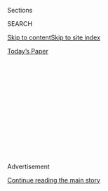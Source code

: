 <div id="app">

<div>

<div>

<div>

<div class="NYTAppHideMasthead css-1q2w90k e1suatyy0">

<div class="section css-ui9rw0 e1suatyy2">

<div class="css-eph4ug er09x8g0">

<div class="css-6n7j50">

</div>

<span class="css-1dv1kvn">Sections</span>

<div class="css-10488qs">

<span class="css-1dv1kvn">SEARCH</span>

</div>

[Skip to content](#site-content)[Skip to site
index](#site-index)

</div>

<div class="css-10698na e1huz5gh0">

</div>

</div>

<div id="masthead-bar-one" class="section hasLinks css-15hmgas e1csuq9d3">

<div class="css-uqyvli e1csuq9d0">

</div>

<div class="css-1uqjmks e1csuq9d1">

</div>

<div class="css-9e9ivx">

[](https://myaccount.nytimes3xbfgragh.onion/auth/login?response_type=cookie&client_id=vi)

</div>

<div class="css-1bvtpon e1csuq9d2">

[Today’s
Paper](https://www.nytimes3xbfgragh.onion/section/todayspaper)

</div>

</div>

</div>

</div>

<div data-aria-hidden="false">

<div id="site-content" data-role="main">

<div>

<div class="css-1aor85t" style="opacity:0.000000001;z-index:-1;visibility:hidden">

<div class="css-1hqnpie">

<div class="css-epjblv">

<span class="css-17xtcya">[Opinion](/section/opinion)</span><span class="css-x15j1o">|</span><span class="css-fwqvlz">Biden’s
Quietly Radical Care
Plan</span>

</div>

<div class="css-k008qs">

<div class="css-1iwv8en">

<span class="css-18z7m18"></span>

<div>

</div>

</div>

<span class="css-1n6z4y">https://nyti.ms/3fmlXEd</span>

<div class="css-1705lsu">

<div class="css-4xjgmj">

<div class="css-4skfbu" data-role="toolbar" data-aria-label="Social Media Share buttons, Save button, and Comments Panel with current comment count" data-testid="share-tools">

  - 
  - 
  - 
  - 
    
    <div class="css-6n7j50">
    
    </div>

  - 

</div>

</div>

</div>

</div>

</div>

</div>

<div id="NYT_TOP_BANNER_REGION" class="css-13pd83m">

</div>

<div id="top-wrapper" class="css-1sy8kpn">

<div id="top-slug" class="css-l9onyx">

Advertisement

</div>

[Continue reading the main
story](#after-top)

<div class="ad top-wrapper" style="text-align:center;height:100%;display:block;min-height:250px">

<div id="top" class="place-ad" data-position="top" data-size-key="top">

</div>

</div>

<div id="after-top">

</div>

</div>

<div>

<div class="css-v5btjw etb61u70">

<div class="css-v05ibm etb61u71">

[Opinion](/section/opinion)

</div>

</div>

<div id="sponsor-wrapper" class="css-1hyfx7x">

<div id="sponsor-slug" class="css-19vbshk">

Supported by

</div>

[Continue reading the main
story](#after-sponsor)

<div id="sponsor" class="ad sponsor-wrapper" style="text-align:center;height:100%;display:block">

</div>

<div id="after-sponsor">

</div>

</div>

<div class="css-186x18t">

</div>

<div class="css-1vkm6nb ehdk2mb0">

# Biden’s Quietly Radical Care Plan

</div>

The candidate is talking about child care and elder care in the same
breath, and making them part of his economic package. Both changes are
long overdue.

<div class="css-18e8msd">

<div class="css-vp77d3 epjyd6m0">

<div class="css-1p10dcb ey68jwv0" data-aria-hidden="true">

![Bryce
Covert](https://static01.graylady3jvrrxbe.onion/images/2017/08/15/opinion/bryce-covert/bryce-covert-thumbLarge-v2.png
"Bryce Covert")

</div>

<div class="css-1baulvz">

By <span class="css-1baulvz last-byline" itemprop="name">Bryce
Covert</span>

<div class="css-8atqhb">

Contributing Opinion Writer

</div>

</div>

</div>

  - Aug. 2,
    2020

  - 
    
    <div class="css-4xjgmj">
    
    <div class="css-d8bdto" data-role="toolbar" data-aria-label="Social Media Share buttons, Save button, and Comments Panel with current comment count" data-testid="share-tools">
    
      - 
      - 
      - 
      - 
        
        <div class="css-6n7j50">
        
        </div>
    
      - 
    
    </div>
    
    </div>

</div>

<div class="css-79elbk" data-testid="photoviewer-wrapper">

<div class="css-z3e15g" data-testid="photoviewer-wrapper-hidden">

</div>

<div class="css-1a48zt4 ehw59r15" data-testid="photoviewer-children">

![<span class="css-16f3y1r e13ogyst0" data-aria-hidden="true">Joe Biden
during a campaign event in Wilmington, Delaware last
week.</span><span class="css-cnj6d5 e1z0qqy90" itemprop="copyrightHolder"><span class="css-1ly73wi e1tej78p0">Credit...</span><span><span>Andrew
Caballero-Reynolds/Agence France-Presse — Getty
Images</span></span></span>](https://static01.graylady3jvrrxbe.onion/images/2020/08/02/opinion/02Covert/02Covert-articleLarge.jpg?quality=75&auto=webp&disable=upscale)

</div>

</div>

</div>

<div class="section meteredContent css-1r7ky0e" name="articleBody" itemprop="articleBody">

<div class="css-1fanzo5 StoryBodyCompanionColumn">

<div class="css-53u6y8">

Joe Biden’s [recent policy
proposal](https://www.cnbc.com/2020/07/21/biden-to-unveil-775-billion-plan-to-fund-child-care-and-elder-care.html)
to address the country’s crisis of care didn’t garner major headlines.
There were no haphazardly capitalized Trump tweets in response, nor
congressional Republicans denouncing it as socialism. But make no
mistake: His plan is quietly radical in both its comprehensiveness and
its framing.

Mr. Biden’s plan incorporates a lot of ideas that are not his own. His
pledge to give all 3- and 4-year-olds access to preschool? President
Barack Obama
[initiated](https://obamawhitehouse.archives.gov/the-press-office/2013/02/13/fact-sheet-president-obama-s-plan-early-education-all-americans)
an effort to ensure universal preschool in 2013. His promise to help
parents afford child care? It piggybacks on Senator Patty Murray and
Representative Bobby Scott’s [Child Care for Working Families
Act.](https://www.help.senate.gov/imo/media/doc/CCFWFA%20Fact%20Sheet%20116th%20Congress%20FINAL.pdf)
His argument that caregivers deserve better pay and more rights? To get
there, he says he’d sign the Domestic Workers Bill of Rights bill [put
forward](https://www.thenation.com/article/archive/federal-domestic-workers-bill-of-rights-harris-jayapal-labor/)
by Senator Kamala Harris and Representative Pramila Jayapal in 2018.

But by bringing all of these pieces together in one place and by talking
about them in the same breath with his other economic policies, he is
pushing this conversation into new territory. No longer is the struggle
to care for our families while earning a living something relegated to
kitchen tables and curtained-off hospital beds. These challenges affect
all of us, rippling throughout the entire economy. And Mr. Biden is the
first presidential candidate to drag them out of the shadows and into
the public conversation in such a sweeping way.

Mr. Biden’s plan ties together many kinds of care in one package: care
for young children, care for elderly parents, and care for the sick and
disabled. Each of these tends to get siloed off; as a result, they’re
fought for by disparate advocacy groups, whose efforts target varied
solutions. This fragmentation often keeps these constituencies from
coalescing into a single movement.

</div>

</div>

<div class="css-1fanzo5 StoryBodyCompanionColumn">

<div class="css-53u6y8">

Elder care is especially neglected in policymaking, despite the fact
that the number of Americans age 65 or older is set to grow by [more
than 90
percent](https://www.census.gov/library/visualizations/2018/comm/historic-first.html)
over the next four decades. Look no further for proof that we ignore the
plight of the elderly than the abysmal way people in nursing homes have
fared in the coronavirus crisis, where deaths recently passed
[40,000](https://data.cms.gov/stories/s/COVID-19-Nursing-Home-Data/bkwz-xpvg/).
A [vast
majority](https://www.longtermcarepoll.org/long-term-care-in-america-expectations-and-preferences-for-care-and-caregiving/)
of adults facing old age would prefer to remain in their homes, but
in-home care is usually cost prohibitive or unavailable. Mr. Biden wants
to find ways to make it more accessible and to ensure that the people
who provide this care are paid and treated well.

But it’s not just the inclusion of all of these kinds of care — for the
young, the old and the disabled — in one platform that breaks new
ground. It’s also that Mr. Biden puts these ideas forward as a central
part of his economic package, the heart of his campaign. This is both
smart politics and smart policy.

That adequate child care undergirds the smooth functioning of the rest
of the economy has become increasingly clear over the course of the
pandemic. But it was true long before the virus. The share of American
women in the paid work force has been [falling
behind](http://ftp.iza.org/dp7140.pdf) that in other developed countries
for decades thanks to a lack of investment in child care.We still
haven’t made the same conceptual leap with elder care, however, or
care for other family members who aren’t children — though we should.
Those who care for their spouses or parents are also [less likely to
work](https://www.urban.org/research/publication/impact-informal-caregiving-older-adults-laborsupply-and-economic-resources),
and even those with jobs [miss over a week of
work](http://news.gallup.com/businessjournal/151049/cost-caregiving-economy.aspx)
each year on average because of these responsibilities; the lost
productivity costs more than $28 billion a year. Imagine how much more
productive we could all be if we could obtain and afford quality care
for our children, parents, spouses and siblings.

Mr. Biden didn’t simply drag out a mom to talk about this issue; he
introduced his proposal by talking about himself. “I was a single parent
for five years after my wife and daughter were killed and my two boys
were badly injured,” [he
said](https://www.cnbc.com/2020/07/21/biden-to-unveil-775-billion-plan-to-fund-child-care-and-elder-care.html),
referring to a 1972 car accident. “We cared for our parents at the end.
My dad was months in hospice in our home, same with my mom.” He also
talked about caring for his son Beau before he died of brain cancer in
2015. This matters, because child care in particular has fallen all too
often into the culture war over women’s roles at home and at work,
neglecting the fact that fathers — and men generally — also have family
members who need care.

Care is an issue that comes for almost all of us at some point in our
lives. Even if we don’t decide to have children, we may very well find
ourselves tending to a sick spouse or an aging parent. But very few of
us are adequately prepared to shoulder the responsibility all on our
own. And yet we have an economy, and a policy apparatus, that completely
ignores this enormous burden.

</div>

</div>

<div class="css-1fanzo5 StoryBodyCompanionColumn">

<div class="css-53u6y8">

While you might try to tell a father struggling to find a child care
spot for his child, let alone pay for it, that he should have thought of
this before he decided to have children — as if the optimal way to
design our society is to make having children a luxury — it’s hard to
argue that if you can’t afford decent and dignified care for your aging
parent, you should have chosen not to have a parent get old. Binding
these things together makes it clear: We all have a responsibility to
make sure the vulnerable are adequately cared for.

With his announcement last week, Mr. Biden turned up the volume on
something usually discussed in the fearful whispers of daughters worried
about their mothers on the verge of dementia, or the hushed arguments
parents have late at night about how to afford preschool. Mr. Biden put
it squarely at the center of what he would do if he enters the White
House. It was a remarkable moment, and one that could change the way we
think about care for the long term.

</div>

</div>

<div>

</div>

<div class="css-1fanzo5 StoryBodyCompanionColumn">

<div class="css-53u6y8">

Bryce Covert is a contributor at The Nation and a contributing Opinion
writer.

*The Times is committed to publishing* [*a diversity of
letters*](https://www.nytimes3xbfgragh.onion/2019/01/31/opinion/letters/letters-to-editor-new-york-times-women.html)
*to the editor. We’d like to hear what you think about this or any of
our articles. Here are some*
[*tips*](https://help.nytimes3xbfgragh.onion/hc/en-us/articles/115014925288-How-to-submit-a-letter-to-the-editor)*.
And here’s our email:*
[*letters@NYTimes.com*](mailto:letters@NYTimes.com)*.*

*Follow The New York Times Opinion section on*
[*Facebook*](https://www.facebookcorewwwi.onion/nytopinion)*,* [*Twitter
(@NYTopinion)*](http://twitter.com/NYTOpinion) *and*
[*Instagram*](https://www.instagram.com/nytopinion/)*.*

</div>

</div>

</div>

<div>

</div>

<div>

</div>

<div>

</div>

<div>

<div id="bottom-wrapper" class="css-1ede5it">

<div id="bottom-slug" class="css-l9onyx">

Advertisement

</div>

[Continue reading the main
story](#after-bottom)

<div id="bottom" class="ad bottom-wrapper" style="text-align:center;height:100%;display:block;min-height:90px">

</div>

<div id="after-bottom">

</div>

</div>

</div>

</div>

</div>

## Site Index

<div>

</div>

## Site Information Navigation

  - [© <span>2020</span> <span>The New York Times
    Company</span>](https://help.nytimes3xbfgragh.onion/hc/en-us/articles/115014792127-Copyright-notice)

<!-- end list -->

  - [NYTCo](https://www.nytco.com/)
  - [Contact
    Us](https://help.nytimes3xbfgragh.onion/hc/en-us/articles/115015385887-Contact-Us)
  - [Work with us](https://www.nytco.com/careers/)
  - [Advertise](https://nytmediakit.com/)
  - [T Brand Studio](http://www.tbrandstudio.com/)
  - [Your Ad
    Choices](https://www.nytimes3xbfgragh.onion/privacy/cookie-policy#how-do-i-manage-trackers)
  - [Privacy](https://www.nytimes3xbfgragh.onion/privacy)
  - [Terms of
    Service](https://help.nytimes3xbfgragh.onion/hc/en-us/articles/115014893428-Terms-of-service)
  - [Terms of
    Sale](https://help.nytimes3xbfgragh.onion/hc/en-us/articles/115014893968-Terms-of-sale)
  - [Site
    Map](https://spiderbites.nytimes3xbfgragh.onion)
  - [Help](https://help.nytimes3xbfgragh.onion/hc/en-us)
  - [Subscriptions](https://www.nytimes3xbfgragh.onion/subscription?campaignId=37WXW)

</div>

</div>

</div>

</div>

